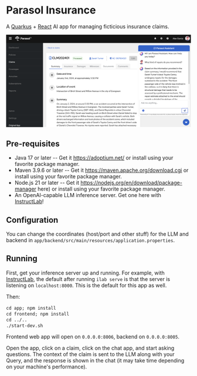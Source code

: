# Parasol Insurance

A [Quarkus](https://quarkus.io) + [React](https://react.dev/) AI app for managing ficticious insurance claims.

![App](app/frontend/src/app/assets/images/sample.png)

## Pre-requisites

- Java 17 or later -- Get it https://adoptium.net/  or install using your favorite package manager.
- Maven 3.9.6 or later -- Get it https://maven.apache.org/download.cgi or install using your favorite package manager.
- Node.js 21 or later -- Get it https://nodejs.org/en/download/package-manager here) or install using your favorite package manager.
- An OpenAI-capable LLM inference server. Get one here with [InstructLab](https://github.com/instructlab/instructlab)!

## Configuration

You can change the coordinates (host/port and other stuff) for the LLM and backend in `app/backend/src/main/resources/application.properties`.

## Running

First, get your inference server up and running. For example, with [InstructLab](https://github.com/instructlab/instructlab), the default after running `ilab serve` is that the server is listening on `localhost:8000`. This is the default for this app as well.

Then:

```
cd app; npm install
cd frontend; npm install
cd ../..
./start-dev.sh
```
Frontend web app will open on `0.0.0.0:8006`, backend on `0.0.0.0:8005`.

Open the app, click on a claim, click on the chat app, and start asking questions. The context of the claim is sent to the LLM along with your Query, and the response is shown in the chat (it may take time depending on your machine's performance).
